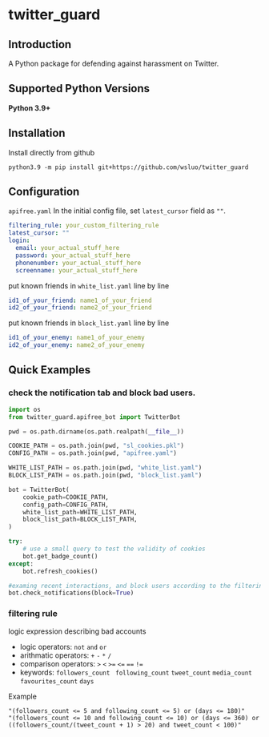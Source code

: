 # twitter_guard

## Introduction

A Python package for defending against harassment on Twitter.

## Supported Python Versions

**Python 3.9+**


## Installation

Install directly from github
```
python3.9 -m pip install git+https://github.com/wsluo/twitter_guard
```  

## Configuration
`apifree.yaml`
In the initial config file,  set `latest_cursor` field as `""`.
```yaml
filtering_rule: your_custom_filtering_rule
latest_cursor: "" 
login:
  email: your_actual_stuff_here
  password: your_actual_stuff_here
  phonenumber: your_actual_stuff_here
  screenname: your_actual_stuff_here
```

put known friends in `white_list.yaml` line by line
```yaml
id1_of_your_friend: name1_of_your_friend
id2_of_your_friend: name2_of_your_friend
```

put known friends in `block_list.yaml` line by line
```yaml
id1_of_your_enemy: name1_of_your_enemy
id2_of_your_enemy: name2_of_your_enemy
```

## Quick Examples

### check the notification tab and block bad users.
```python
import os
from twitter_guard.apifree_bot import TwitterBot

pwd = os.path.dirname(os.path.realpath(__file__))

COOKIE_PATH = os.path.join(pwd, "sl_cookies.pkl")
CONFIG_PATH = os.path.join(pwd, "apifree.yaml")

WHITE_LIST_PATH = os.path.join(pwd, "white_list.yaml")
BLOCK_LIST_PATH = os.path.join(pwd, "block_list.yaml")

bot = TwitterBot(
    cookie_path=COOKIE_PATH,
    config_path=CONFIG_PATH,
    white_list_path=WHITE_LIST_PATH,
    block_list_path=BLOCK_LIST_PATH,
)

try:
    # use a small query to test the validity of cookies
    bot.get_badge_count()
except:
    bot.refresh_cookies()

#examing recent interactions, and block users according to the filtering_rule defined in apifree.yaml
bot.check_notifications(block=True)
```

### filtering rule
logic expression describing bad accounts

- logic operators:  `not` `and` `or`  
- arithmatic operators: `+` `-` `*` `/`
- comparison operators:  `>` `<` `>=` `<=` `==` `!=`
- keywords: `followers_count ` `following_count`  `tweet_count` `media_count` `favourites_count` `days`  

Example
```
"(followers_count <= 5 and following_count <= 5) or (days <= 180)"
"(followers_count <= 10 and following_count <= 10) or (days <= 360) or ((followers_count/(tweet_count + 1) > 20) and tweet_count < 100)"
```